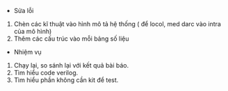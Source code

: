 * Sửa lỗi
1. Chèn các kĩ thuật vào hình mô tả hệ thống ( để locol, med darc vào intra của mô hình)
2. Thêm các cấu trúc vào mỗi bảng số liệu
* Nhiệm vụ
1. Chạy lại, so sánh lại với kết quả bài báo.
2. Tìm hiểu code verilog.  
3. Tìm hiểu phần không cần kit để test.
